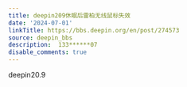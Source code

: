 ```yaml
---
title: deepin209休眠后雷柏无线鼠标失效
date: '2024-07-01'
linkTitle: https://bbs.deepin.org/en/post/274573
source: deepin_bbs
description:  133******07 
disable_comments: true
---
```

deepin20.9
